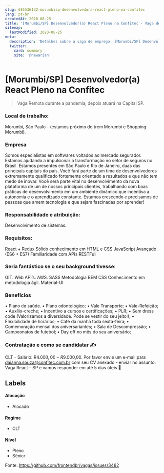 ```yaml
---
slug: 685536132-morumbisp-desenvolvedora-react-pleno-na-confitec
lang: pt-br
createdAt: 2020-08-25
title: '[Morumbi/SP] Desenvolvedor(a) React Pleno na Confitec - Vaga de Emprego'
sitemap:
  lastModified: 2020-08-25
meta:
  description: 'Detalhes sobre a vaga de emprego: [Morumbi/SP] Desenvolvedor(a) React Pleno na Confitec'
  twitter:
    card: summary
    site: '@nawarian'
---
```


# [Morumbi/SP] Desenvolvedor(a) React Pleno na Confitec

> Vaga Remota durante a pandemia, depois atuará na Capital SP.

### **Local de trabalho:**
Morumbi, São Paulo - (estamos próximo do trem Morumbi e Shopping Morumbi).

### **Empresa**
Somos especialistas em softwares voltados ao mercado segurador. Estamos ajudando a impulsionar a transformação no setor de seguros no Brasil. Estamos presentes em São Paulo e Rio de Janeiro, duas das principais capitais do país.
Você fará parte de um time de desenvolvedores extremamente qualificado fortemente orientado a resultados e que não tem medo de inovar.
Você será parte vital no desenvolvimento da nova plataforma de um de nossos principais clientes, trabalhando com boas práticas de desenvolvimento em um ambiente dinâmico que incentiva a autonomia e o aprendizado constante.
Estamos crescendo e precisamos de pessoas que amem tecnologia e que sejam fascinadas por aprender!

### **Responsabilidade e atribuição:**
Desenvolvimento de sistemas.

### **Requisitos:**
React + Redux
Sólido conhecimento em HTML e CSS
JavaScript Avançado (ES6 + ES7)
Familiaridade com APIs RESTFull

### **Seria fantástico se o seu background tivesse:**
GIT.
Web API’s.
AWS.
SASS
Metodologia BEM CSS
Conhecimento em metodologia ágil.
Material-UI

### **Benefícios**
• Plano de saúde.
• Plano odontológico;
• Vale Transporte;
• Vale-Refeição;
• Auxílio-creche;
• Incentivo a cursos e certificações;
• PLR;
• Sem dress code (Valorizamos a diversidade. Pode se vestir do seu jeito!);
• Flexibilidade de horários;
• Café da manhã toda sexta-feira;
• Comemoração mensal dos aniversariantes;
• Sala de Descompressão;
• Campeonatos de futebol;
• Day off no mês do seu aniversário;

### **Contratação e como se candidatar** ✍
CLT - Salário: R$4.000,00 - R$9.000,00.
Por favor envie um e-mail para daianna.souza@confitec.com.br com seu CV anexado - enviar no assunto: Vaga React – SP e vamos responder em até 5 dias úteis 💙

## Labels
<!-- retire os labels que não fazem sentido à vaga -->

#### Alocação
- Alocado

#### Regime
- CLT

#### Nível
- Pleno
- Sênior





Fonte: https://github.com/frontendbr/vagas/issues/3482
